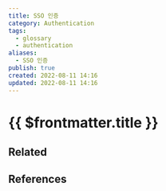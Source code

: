 ```yaml
---
title: SSO 인증
category: Authentication
tags:
  - glossary
  - authentication
aliases:
  - SSO 인증
publish: true
created: 2022-08-11 14:16
updated: 2022-08-11 14:16
---
```


# {{ $frontmatter.title }}

## Related

## References
